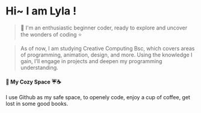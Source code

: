 # Hi~  I am Lyla !  

>🌸 I'm an enthusiastic beginner coder, ready to explore and uncover the wonders of coding ⭐
  
>  As of now, I am studying Creative Computing Bsc, which covers areas of programming, animation, design, and more.
>  Using the knowledge I gain, I'll engage in projects and deepen my programming understanding.
#### 📃 My Cozy Space ☔☕
I use Github as my safe space, to openely code, enjoy a cup of coffee, get lost in some good books.
